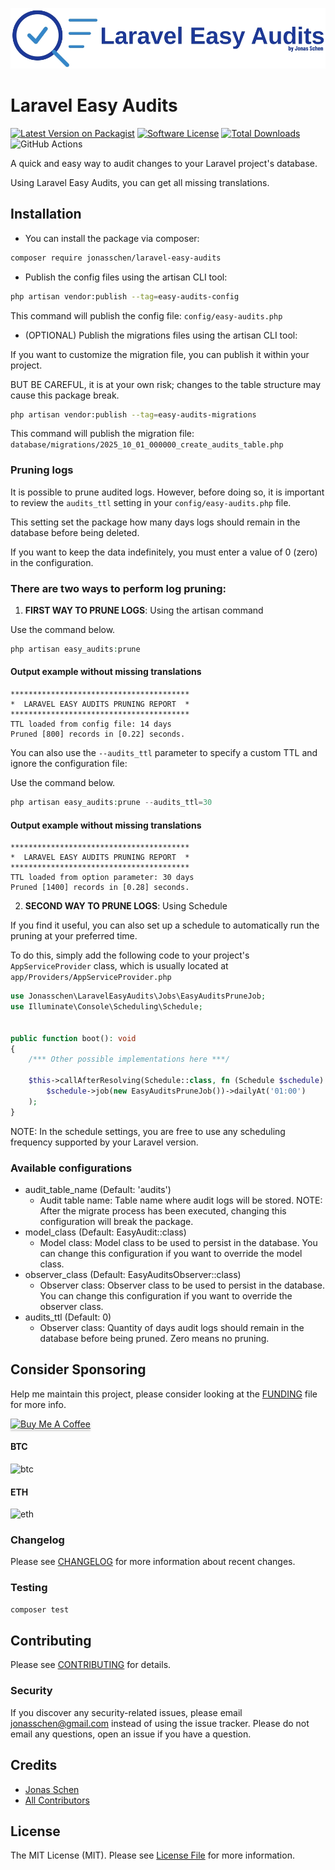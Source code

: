 <p align="center">
    <img src="assets/logo_easy_audits.jpg" alt="Logo"/>
</p>

# Laravel Easy Audits

[![Latest Version on Packagist](https://img.shields.io/packagist/v/jonasschen/laravel-easy-audits.svg?style=flat-square)](https://packagist.org/packages/jonasschen/laravel-easy-audits)
[![Software License](https://img.shields.io/badge/license-MIT-brightgreen.svg?style=flat-square)](LICENSE.md)
[![Total Downloads](https://img.shields.io/packagist/dt/jonasschen/laravel-easy-audits.svg?style=flat-square)](https://packagist.org/packages/jonasschen/laravel-easy-audits)
![GitHub Actions](https://github.com/jonasschen/laravel-easy-audits/actions/workflows/main.yml/badge.svg)

A quick and easy way to audit changes to your Laravel project's database.

Using Laravel Easy Audits, you can get all missing translations.
## Installation

- You can install the package via composer:
```bash
composer require jonasschen/laravel-easy-audits
```

- Publish the config files using the artisan CLI tool:
```bash
php artisan vendor:publish --tag=easy-audits-config
```
This command will publish the config file: `config/easy-audits.php`

- (OPTIONAL) Publish the migrations files using the artisan CLI tool:

If you want to customize the migration file, you can publish it within your project.

BUT BE CAREFUL, it is at your own risk; changes to the table structure may cause this package break.
```bash
php artisan vendor:publish --tag=easy-audits-migrations
```
This command will publish the migration file: `database/migrations/2025_10_01_000000_create_audits_table.php`

### Pruning logs
It is possible to prune audited logs. However, before doing so, it is important to review the `audits_ttl` setting in your `config/easy-audits.php` file.

This setting set the package how many days logs should remain in the database before being deleted.

If you want to keep the data indefinitely, you must enter a value of 0 (zero) in the configuration.

### There are two ways to perform log pruning:
1) **FIRST WAY TO PRUNE LOGS**: Using the artisan command

  Use the command below.
```php
php artisan easy_audits:prune
```
#### Output example without missing translations
```
****************************************
*  LARAVEL EASY AUDITS PRUNING REPORT  *
****************************************
TTL loaded from config file: 14 days
Pruned [800] records in [0.22] seconds.
```

You can also use the `--audits_ttl` parameter to specify a custom TTL and ignore the configuration file:

Use the command below.
```php
php artisan easy_audits:prune --audits_ttl=30
```
#### Output example without missing translations
```
****************************************
*  LARAVEL EASY AUDITS PRUNING REPORT  *
****************************************
TTL loaded from option parameter: 30 days
Pruned [1400] records in [0.28] seconds.
```

2) **SECOND WAY TO PRUNE LOGS**: Using Schedule

If you find it useful, you can also set up a schedule to automatically run the pruning at your preferred time. 

To do this, simply add the following code to your project's `AppServiceProvider` class, which is usually located at `app/Providers/AppServiceProvider.php`
```PHP
use Jonasschen\LaravelEasyAudits\Jobs\EasyAuditsPruneJob;
use Illuminate\Console\Scheduling\Schedule;


public function boot(): void
{
    /*** Other possible implementations here ***/
    
    $this->callAfterResolving(Schedule::class, fn (Schedule $schedule) =>
        $schedule->job(new EasyAuditsPruneJob())->dailyAt('01:00')
    );
}
```
NOTE: In the schedule settings, you are free to use any scheduling frequency supported by your Laravel version.

### Available configurations
- audit_table_name (Default: 'audits')
    - Audit table name: Table name where audit logs will be stored. NOTE: After the migrate process has been executed, changing this configuration will break the package. 
- model_class (Default: EasyAudit::class)
    - Model class: Model class to be used to persist in the database. You can change this configuration if you want to override the model class. 
- observer_class (Default: EasyAuditsObserver::class)
    - Observer class: Observer class to be used to persist in the database. You can change this configuration if you want to override the observer class.
- audits_ttl (Default: 0)
    - Observer class: Quantity of days audit logs should remain in the database before being pruned. Zero means no pruning.

## Consider Sponsoring
Help me maintain this project, please consider looking at the [FUNDING](./.github/FUNDING.yml) file for more info.

<a href="https://bmc.link/jonasschen" target="_blank"><img src="https://www.buymeacoffee.com/assets/img/custom_images/orange_img.png" alt="Buy Me A Coffee" style="height: 41px !important;width: 174px !important;box-shadow: 0px 3px 2px 0px rgba(190, 190, 190, 0.5) !important;-webkit-box-shadow: 0px 3px 2px 0px rgba(190, 190, 190, 0.5) !important;" ></a>

#### BTC
![btc](https://github.com/jonasschen/laravel-easy-audits/assets/31046817/2f69a4aa-4ee2-442e-aa1f-4a1c0cde217c)

#### ETH
![eth](https://github.com/jonasschen/laravel-easy-audits/assets/31046817/41ca0d2f-e120-4733-a96b-ff7a34e1e4de)

### Changelog
Please see [CHANGELOG](CHANGELOG.md) for more information about recent changes.

### Testing
```bash
composer test
```

## Contributing
Please see [CONTRIBUTING](CONTRIBUTING.md) for details.

### Security
If you discover any security-related issues, please email jonasschen@gmail.com instead of using the issue tracker. Please do not email any questions, open an issue if you have a question.

## Credits
-   [Jonas Schen](https://github.com/jonasschen)
-   [All Contributors](../../contributors)

## License
The MIT License (MIT). Please see [License File](LICENSE) for more information.
